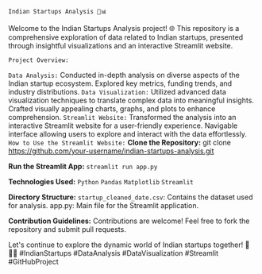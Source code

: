 `Indian Startups Analysis 🚀📊`


Welcome to the Indian Startups Analysis project! 🌐 This repository is a comprehensive exploration of data related to Indian startups, presented through insightful visualizations and an interactive Streamlit website.

`Project Overview:`

`Data Analysis:`
Conducted in-depth analysis on diverse aspects of the Indian startup ecosystem.
Explored key metrics, funding trends, and industry distributions.
`Data Visualization:`
Utilized advanced data visualization techniques to translate complex data into meaningful insights.
Crafted visually appealing charts, graphs, and plots to enhance comprehension.
`Streamlit Website:`
Transformed the analysis into an interactive Streamlit website for a user-friendly experience.
Navigable interface allowing users to explore and interact with the data effortlessly.
`How to Use the Streamlit Website:`
**Clone the Repository:**
git clone https://github.com/your-username/indian-startups-analysis.git

**Run the Streamlit App:**
`streamlit run app.py`

**Technologies Used:**
`Python`
`Pandas`
`Matplotlib`
`Streamlit`

**Directory Structure:**
`startup_cleaned_date.csv`: Contains the dataset used for analysis.
app.py: Main file for the Streamlit application.

**Contribution Guidelines:**
Contributions are welcome! Feel free to fork the repository and submit pull requests.

Let's continue to explore the dynamic world of Indian startups together! 🚀🇮🇳 #IndianStartups #DataAnalysis #DataVisualization #Streamlit #GitHubProject
